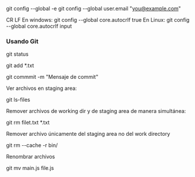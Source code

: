 git config --global -e
git config --global user.email "you@example.com"

CR LF
En windows: git config --global core.autocrlf true
En Linux: git config --global core.autocrlf input

### Usando Git
git status

git add *.txt

git commmit -m "Mensaje de commit"

Ver archivos en staging area: 

git ls-files

Remover archivos de working dir y de staging area de manera simultánea: 

git rm filet.txt *.txt

Remover archivo únicamente del staging area no del work directory

git rm --cache -r bin/

Renombrar archivos

git mv main.js file.js
